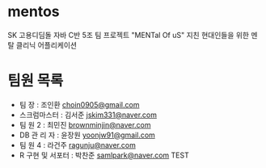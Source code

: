 # mentos
SK 고용디딤돌 자바 C반 5조 팀 프로젝트 "MENTal Of uS" 지친 현대인들을 위한 멘탈 클리닉 어플리케이션

# 팀원 목록
- 팀       장 : 조인환 choin0905@gmail.com
- 스크럼마스터 : 김서준 jskim331@naver.com
- 팀   원   2 : 최민진 brownminjin@naver.com
- DB 관 리 자 : 윤장원 yoonjw91@gmail.com
- 팀   원   4 : 라건주 ragunju@naver.com
- R 구현 및 서포터 : 박찬준 samlpark@naver.com
TEST
